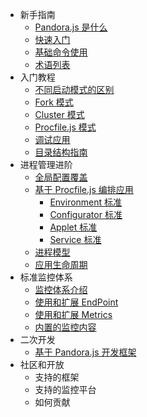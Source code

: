 - 新手指南
    - [Pandora.js 是什么](intro/index.md)
    - [快速入门](intro/quickstart.md)
    - [基础命令使用](intro/command.md) 
    - [术语列表](intro/keyword.md) 
- 入门教程
    - [不同启动模式的区别](kinds_of_startup.md) 
    - [Fork 模式](fork_mode.md) 
    - [Cluster 模式](cluster_mode.md) 
    - [Procfile.js 模式](procfile_mode.md)
    - [调试应用](debug.md) 
    - [目录结构指南](dir.md)
- 进程管理进阶
    - [全局配置覆盖](process/global_config.md)
    - [基于 Procfile.js 编排应用](custom_procfile.md) 
        - [Environment 标准](environment_std.md) 
        - [Configurator 标准](configurator_std.md) 
        - [Applet 标准](applet_std.md) 
        - [Service 标准](service_std.md) 
    - [进程模型](process/process_model.md) 
    - [应用生命周期](process/applicationl_life_cycle.md) 
- 标准监控体系
    - [监控体系介绍](monitor/index.md) 
    - [使用和扩展 EndPoint](monitor/endpoint.md)
    - [使用和扩展 Metrics](monitor/metrics.md)
    - [内置的监控内容](monitor/monitor_inner.md)
- 二次开发
    - [基于 Pandora.js 开发框架](develop_framework_with_pandora.md) 
- 社区和开放
    - 支持的框架 
    - 支持的监控平台 
    - 如何贡献 

